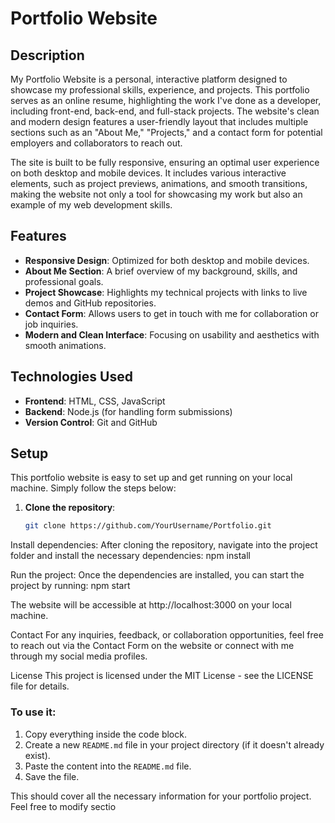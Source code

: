 # Portfolio Website

## Description

My Portfolio Website is a personal, interactive platform designed to showcase my professional skills, experience, and projects. This portfolio serves as an online resume, highlighting the work I've done as a developer, including front-end, back-end, and full-stack projects. The website's clean and modern design features a user-friendly layout that includes multiple sections such as an "About Me," "Projects," and a contact form for potential employers and collaborators to reach out.

The site is built to be fully responsive, ensuring an optimal user experience on both desktop and mobile devices. It includes various interactive elements, such as project previews, animations, and smooth transitions, making the website not only a tool for showcasing my work but also an example of my web development skills.

## Features
- **Responsive Design**: Optimized for both desktop and mobile devices.
- **About Me Section**: A brief overview of my background, skills, and professional goals.
- **Project Showcase**: Highlights my technical projects with links to live demos and GitHub repositories.
- **Contact Form**: Allows users to get in touch with me for collaboration or job inquiries.
- **Modern and Clean Interface**: Focusing on usability and aesthetics with smooth animations.

## Technologies Used
- **Frontend**: HTML, CSS, JavaScript
- **Backend**: Node.js (for handling form submissions)
- **Version Control**: Git and GitHub

## Setup

This portfolio website is easy to set up and get running on your local machine. Simply follow the steps below:

1. **Clone the repository**:
   ```bash
   git clone https://github.com/YourUsername/Portfolio.git
   
Install dependencies: After cloning the repository, navigate into the project folder and install the necessary dependencies:
npm install

Run the project: Once the dependencies are installed, you can start the project by running:
npm start

The website will be accessible at http://localhost:3000 on your local machine.

Contact
For any inquiries, feedback, or collaboration opportunities, feel free to reach out via the Contact Form on the website or connect with me through my social media profiles.

License
This project is licensed under the MIT License - see the LICENSE file for details.
### To use it:
1. Copy everything inside the code block.
2. Create a new `README.md` file in your project directory (if it doesn't already exist).
3. Paste the content into the `README.md` file.
4. Save the file.

This should cover all the necessary information for your portfolio project. Feel free to modify sectio
